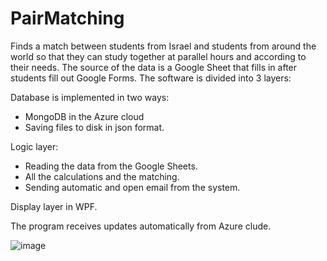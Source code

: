 # PairMatching
Finds a match between students from Israel and students from around the world so that they can study together at parallel hours and according to their needs.
The source of the data is a Google Sheet that fills in after students fill out Google Forms.
The software is divided into 3 layers:

Database is implemented in two ways:
- MongoDB in the Azure cloud
- Saving files to disk in json format.

Logic layer: 
- Reading the data from the Google Sheets.
- All the calculations and the matching.
- Sending automatic and open email from the system.

Display layer in WPF.

The program receives updates automatically from Azure clude.

![image](https://user-images.githubusercontent.com/40955004/133081795-c1e2cec0-fc1f-45fc-8f1c-2328a1ae0f49.png)

